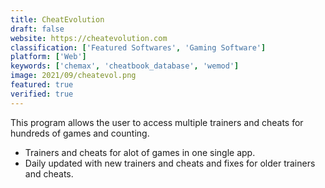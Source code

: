 ```yaml
---
title: CheatEvolution
draft: false 
website: https://cheatevolution.com
classification: ['Featured Softwares', 'Gaming Software']
platform: ['Web']
keywords: ['chemax', 'cheatbook_database', 'wemod']
image: 2021/09/cheatevol.png
featured: true
verified: true
---
```

<!-- wp:paragraph -->
<p>This program allows the user to access multiple trainers and cheats for hundreds of games and counting.</p>
<!-- /wp:paragraph -->

<!-- wp:list -->
<ul><li>Trainers and cheats for alot of games in one single app.</li><li>Daily updated with new trainers and cheats and fixes for older trainers and cheats.</li></ul>
<!-- /wp:list -->
